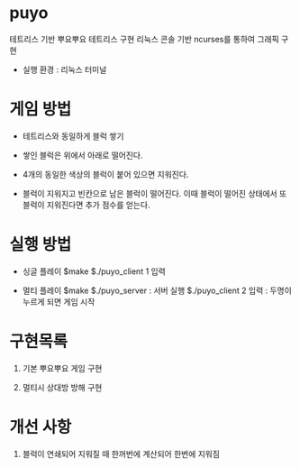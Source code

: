 # puyo
테트리스 기반 뿌요뿌요 테트리스 구현
리눅스 콘솔 기반 ncurses를 통하여 그래픽 구현

* 실행 환경 : 리눅스 터미널

# 게임 방법 
* 테트리스와 동일하게 블럭 쌓기

* 쌓인 블럭은 위에서 아래로 떨어진다.

* 4개의 동일한 색상의 블럭이 붙어 있으면 지워진다.

* 블럭이 지워지고 빈칸으로 남은 블럭이 떨어진다. 
  이때 블럭이 떨어진 상태에서 또 블럭이 지워진다면 추가 점수를 얻는다.
  
# 실행 방법
* 싱글 플레이
$make
$./puyo_client
1 입력

* 멀티 플레이
$make
$./puyo_server : 서버 실행
$./puyo_client 
2 입력 : 두명이 누르게 되면 게임 시작



# 구현목록
1. 기본 뿌요뿌요 게임 구현

2. 멀티시 상대방 방해 구현

# 개선 사항

1. 블럭이 연쇄되어 지워질 때 한꺼번에 계산되어 한번에 지워짐



